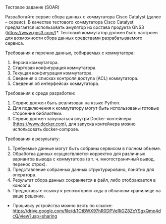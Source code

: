 Тестовое задание (SOAR)

Разработайте сервис сбора данных с коммутатора Cisco Catalyst (далее – сервис). В качестве тестового коммутатора Cisco Catalyst предлагается использовать эмулятор из состава продукта GNS3 (https://www.gns3.com/)*. Тестовый коммутатор должен быть настроен для возможности сбора данных средствами разрабатываемого сервиса. 

Требования к перечню данных, собираемых с коммутатора:
1.	Версия коммутатора.
2.	Стартовая конфигурация коммутатора.
3.	Текущая конфигурация коммутатора.
4.	Сведения о списках контроля доступа (ACL) коммутатора.
5.	Сведения об интерфейсах коммутатора.

Требования к среде разработки:
1.	Сервис должен быть реализован на языке Python.
2.	Для подключения к коммутатору могут быть использованы готовые сторонние библиотеки.
3.	Сервис должен запускаться внутри Docker-контейнера (https://www.docker.com), для запуска контейнера можно использовать docker-compose.

Требования к результату:
1.	Требуемые данные могут быть собраны сервисом в полном объеме.
2.	Обработка данных осуществляется корректно для различных вариантов вывода с коммутатора (в т. ч. многостраничный вывод, перенос строк).
3.	Представление собранных данных структурировано, понятно для оператора.
4.	Результат сбора данных сохраняется в файл, либо отображается в консоли.
5.	Предоставьте ссылку к репозиторию кода в облачном хранилище на ваше решение.


* Прошивку устройства можно взять по ссылке: https://drive.google.com/file/d/1OtBWX97hR0DPVeRiGZ8ZcYSgxQmo4dcQ/view?usp=sharing

